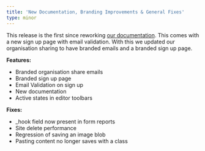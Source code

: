 ```yaml
---
title: 'New Documentation, Branding Improvements & General Fixes'
type: minor
---
```


This release is the first since reworking [our documentation](https://docs.cloudcannon.com). This comes with a new sign up page with email validation. With this we updated our organisation sharing to have branded emails and a branded sign up page.

**Features:**

* Branded organisation share emails
* Branded sign up page
* Email Validation on sign up
* New documentation
* Active states in editor toolbars

**Fixes:**

* \_hook field now present in form reports
* Site delete performance
* Regression of saving an image blob
* Pasting content no longer saves with a class